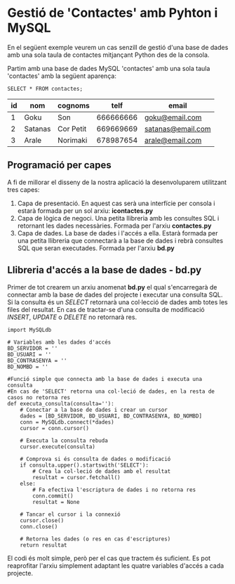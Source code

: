 # Gestió de 'Contactes' amb Pyhton i MySQL
En el següent exemple veurem un cas senzill de gestió d'una base de dades amb una sola taula de contactes mitjançant Python des de la consola.

Partim amb una base de dades MySQL 'contactes' amb una sola taula 'contactes' amb la següent aparença:

`SELECT * FROM contactes;`

|id|nom|cognoms|telf|email|
|--|---|-------|----|-----|
|1|Goku|Son|666666666|goku@email.com|
|2|Satanas|Cor Petit|669669669|satanas@email.com|
|3|Arale|Norimaki|678987654|arale@email.com|

## Programació per capes
A fi de millorar el disseny de la nostra aplicació la desenvoluparem utilitzant tres capes:
1. Capa de presentació. En aquest cas serà una interfície per consola i estarà formada per un sol arxiu: **icontactes.py**
2. Capa de lògica de negoci. Una petita llibreria amb les consultes SQL i retornant les dades necessàries. Formada per l'arxiu **contactes.py**
3. Capa de dades. La base de dades i l'accés a ella. Estarà formada per una petita llibreria que connectarà a la base de dades i rebrà consultes SQL que seran executades. Formada per l'arxiu **bd.py**

## Llibreria d'accés a la base de dades - bd.py
Primer de tot crearem un arxiu anomenat **bd.py** el qual s'encarregarà de connectar amb la base de dades del projecte i executar una consulta SQL. Si la consulta és un *SELECT* retornarà una col·lecció de dades amb totes les files del resultat. En cas de tractar-se d'una consulta de modificació *INSERT*, *UPDATE* o *DELETE* no retornarà res. 
```
import MySQLdb

# Variables amb les dades d'accés
BD_SERVIDOR = ''
BD_USUARI = ''
BD_CONTRASENYA = ''
BD_NOMBD = ''

#Funció simple que connecta amb la base de dades i executa una consulta
#En cas de 'SELECT' retorna una col·leció de dades, en la resta de casos no retorna res
def executa_consulta(consulta=''):
    # Conectar a la base de dades i crear un cursor
    dades = [BD_SERVIDOR, BD_USUARI, BD_CONTRASENYA, BD_NOMBD]
    conn = MySQLdb.connect(*dades)
    cursor = conn.cursor()

    # Executa la consulta rebuda
    cursor.execute(consulta)

    # Comprova si és consulta de dades o modificació
    if consulta.upper().startswith('SELECT'):
        # Crea la col·leció de dades amb el resultat
        resultat = cursor.fetchall()
    else:
        # Fa efectiva l'escriptura de dades i no retorna res
        conn.commit()
        resultat = None

    # Tancar el cursor i la connexió
    cursor.close()
    conn.close()

    # Retorna les dades (o res en cas d'escriptures)
    return resultat
```
El codi és molt simple, però per el cas que tractem és suficient. Es pot reaprofitar l'arxiu simplement adaptant les quatre variables d'accés a cada projecte.
